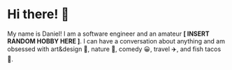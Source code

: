 # Hi there! 👋

My name is Daniel!  I am a software engineer and an amateur **[ INSERT RANDOM HOBBY HERE ]**.  I can have a conversation about anything and am obsessed with art&design 📐, nature 🌳, comedy :grinning:, travel :airplane:, and fish tacos :taco:.

<!--
**danielbkim/danielbkim** is a ✨ _special_ ✨ repository because its `README.md` (this file) appears on your GitHub profile.

Here are some ideas to get you started:

- 🔭 I’m currently working on ...
- 🌱 I’m currently learning ...
- 👯 I’m looking to collaborate on ...
- 🤔 I’m looking for help with ...
- 💬 Ask me about ...
- 📫 How to reach me: ...
- 😄 Pronouns: ...
- ⚡ Fun fact: ...
-->

